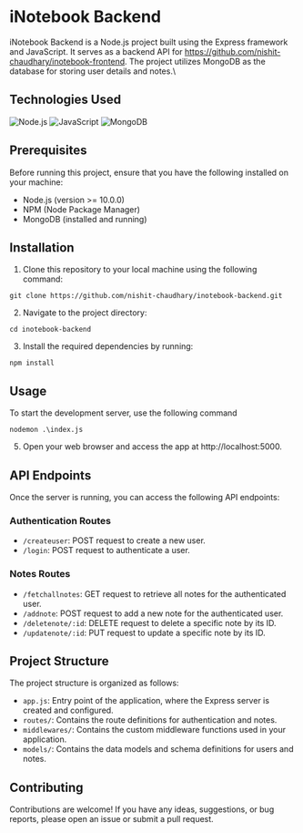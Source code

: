 # iNotebook Backend

iNotebook Backend is a Node.js project built using the Express framework and JavaScript. It serves as a backend API for https://github.com/nishit-chaudhary/inotebook-frontend. The project utilizes MongoDB as the database for storing user details and notes.\

## Technologies Used

![Node.js](https://img.icons8.com/color/48/000000/nodejs.png) ![JavaScript](https://img.icons8.com/color/48/000000/javascript.png) ![MongoDB](https://img.icons8.com/color/48/000000/mongodb.png)



## Prerequisites

Before running this project, ensure that you have the following installed on your machine:

- Node.js (version >= 10.0.0)
- NPM (Node Package Manager)
- MongoDB (installed and running)

## Installation

1. Clone this repository to your local machine using the following command:

```shell
git clone https://github.com/nishit-chaudhary/inotebook-backend.git
```

2. Navigate to the project directory:

```shell
cd inotebook-backend
```

3. Install the required dependencies by running:

```shell
npm install
```
## Usage

To start the development server, use the following command

```shell
nodemon .\index.js
```

5. Open your web browser and access the app at http://localhost:5000.

## API Endpoints

Once the server is running, you can access the following API endpoints:

### Authentication Routes

- `/createuser`: POST request to create a new user.
- `/login`: POST request to authenticate a user.

### Notes Routes

- `/fetchallnotes`: GET request to retrieve all notes for the authenticated user.
- `/addnote`: POST request to add a new note for the authenticated user.
- `/deletenote/:id`: DELETE request to delete a specific note by its ID.
- `/updatenote/:id`: PUT request to update a specific note by its ID.

## Project Structure

The project structure is organized as follows:

- `app.js`: Entry point of the application, where the Express server is created and configured.
- `routes/`: Contains the route definitions for authentication and notes.
- `middlewares/`: Contains the custom middleware functions used in your application.
- `models/`: Contains the data models and schema definitions for users and notes.


## Contributing

   Contributions are welcome! If you have any ideas, suggestions, or bug reports, please open an issue or submit a pull request.

